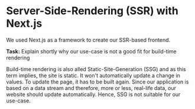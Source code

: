 # Server-Side-Rendering (SSR) with Next.js

We used Next.js as a framework to create our SSR-based frontend.

**Task:** Explain shortly why our use-case is not a good fit for build-time rendering

Build-time rendering is also alled Static-Site-Generation (SSG) and as this term implies, the site is static. It won't automatically update a change in values. To update the page, it has to be built again.
Since our application is based on a data stream and therefore, more or less, real-life data, our website should update automatically. Hence, SSG is not suitable for our use-case.

